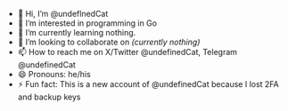 - 👋 Hi, I’m @undeflnedCat
- 👀 I’m interested in programming in Go
- 🌱 I’m currently learning nothing.
- 💞️ I’m looking to collaborate on *(currently nothing)*
- 📫 How to reach me on X/Twitter @undefinedCat, Telegram @undefinedCat
- 😄 Pronouns: he/his
- ⚡ Fun fact: This is a new account of @undefinedCat because I lost 2FA and backup keys

<!---
undeflnedCat/undeflnedCat is a ✨ special ✨ repository because its `README.md` (this file) appears on your GitHub profile.
You can click the Preview link to take a look at your changes.
--->
